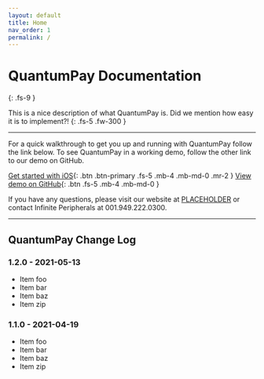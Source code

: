 ```yaml
---
layout: default
title: Home
nav_order: 1
permalink: /
---
```


# QuantumPay Documentation
{: .fs-9 }

This is a nice description of what QuantumPay is. Did we mention how easy it is to implement?!
{: .fs-5 .fw-300 }

---

For a quick walkthrough to get you up and running with QuantumPay follow the link below. To see QuantumPay in a working demo, follow the other link to our demo on GitHub.


[Get started with iOS](https://InfinitePeripherals.github.io/QPayTest/getting-started-test){: .btn .btn-primary .fs-5 .mb-4 .mb-md-0 .mr-2 } [View demo on GitHub](https://github.com/InfinitePeripherals/QPayTest){: .btn .fs-5 .mb-4 .mb-md-0 }


If you have any questions, please visit our website at [PLACEHOLDER](https://google.com) or contact Infinite Peripherals at 001.949.222.0300.

---

## QuantumPay Change Log

### 1.2.0 - 2021-05-13

*   Item foo
*   Item bar
*   Item baz
*   Item zip

### 1.1.0 - 2021-04-19

*   Item foo
*   Item bar
*   Item baz
*   Item zip